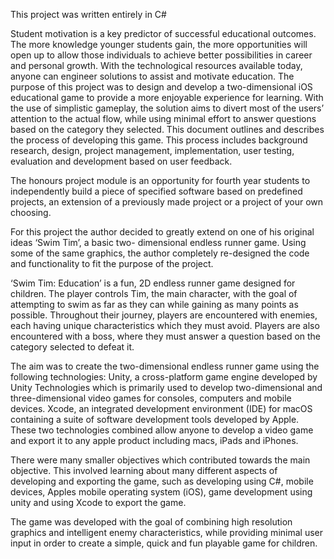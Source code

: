 This project was written entirely in C#

Student motivation is a key predictor of successful educational outcomes. The more knowledge younger students gain, the more opportunities will open up to allow those individuals to achieve better possibilities in career and personal growth. With the technological resources available today, anyone can engineer solutions to assist and motivate education. The purpose of this project was to design and develop a two-dimensional iOS educational game to provide a more enjoyable experience for learning. With the use of simplistic gameplay, the solution aims to divert most of the users’ attention to the actual flow, while using minimal effort to answer questions based on the category they selected. This document outlines and describes the process of developing this game. This process includes background research, design, project management, implementation, user testing, evaluation and development based on user feedback.

The honours project module is an opportunity for fourth year students to independently build a piece of specified software based on predefined projects, an extension of a previously made project or a project of your own choosing.

For this project the author decided to greatly extend on one of his original ideas ‘Swim Tim’, a basic two- dimensional endless runner game. Using some of the same graphics, the author completely re-designed the code and functionality to fit the purpose of the project.

‘Swim Tim: Education’ is a fun, 2D endless runner game designed for children. The player controls Tim, the main character, with the goal of attempting to swim as far as they can while gaining as many points as possible. Throughout their journey, players are encountered with enemies, each having unique characteristics which they must avoid. Players are also encountered with a boss, where they must answer a question based on the category selected to defeat it.

The aim was to create the two-dimensional endless runner game using the following technologies: Unity, a cross-platform game engine developed by Unity Technologies which is primarily used to develop two-dimensional and three-dimensional video games
for consoles, computers and mobile devices. Xcode, an integrated development environment (IDE) for macOS containing a suite of software development tools developed by Apple. These two technologies combined allow anyone to develop a video game and export it to any apple product including macs, iPads and iPhones.

There were many smaller objectives which contributed towards the main objective. This involved learning about many different aspects of developing and exporting the game, such as developing using C#, mobile devices, Apples mobile operating system (iOS), game development using unity and using Xcode to export the game.

The game was developed with the goal of combining high resolution graphics and intelligent enemy characteristics, while providing minimal user input in order to create a simple, quick and fun playable game for children.

